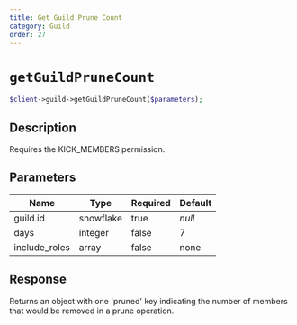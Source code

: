 ```yaml
---
title: Get Guild Prune Count
category: Guild
order: 27
---
```


# `getGuildPruneCount`

```php
$client->guild->getGuildPruneCount($parameters);
```

## Description

Requires the KICK_MEMBERS permission.

## Parameters


Name | Type | Required | Default
--- | --- | --- | ---
guild.id | snowflake | true | *null*
days | integer | false | 7
include_roles | array | false | none

## Response

Returns an object with one &#039;pruned&#039; key indicating the number of members that would be removed in a prune operation.

